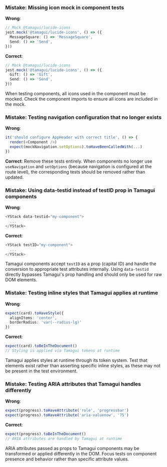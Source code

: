 ### Mistake: Missing icon mock in component tests
**Wrong**:
```typescript
// Mock @tamagui/lucide-icons
jest.mock('@tamagui/lucide-icons', () => ({
  MessageSquare: () => 'MessageSquare',
  Send: () => 'Send',
}))
```

**Correct**:
```typescript
// Mock @tamagui/lucide-icons
jest.mock('@tamagui/lucide-icons', () => ({
  Gift: () => 'Gift',
  Send: () => 'Send',
}))
```
When testing components, all icons used in the component must be mocked. Check the component imports to ensure all icons are included in the mock.

### Mistake: Testing navigation configuration that no longer exists
**Wrong**:
```typescript
it('should configure AppHeader with correct title', () => {
  render(<Component />)
  expect(mockNavigation.setOptions).toHaveBeenCalledWith(...)
})
```

**Correct**:
Remove these tests entirely. When components no longer use `useNavigation` and `setOptions` (because navigation is configured at the route level), the corresponding tests should be removed rather than updated.

### Mistake: Using data-testid instead of testID prop in Tamagui components
**Wrong**:
```typescript
<YStack data-testid="my-component">
  ...
</YStack>
```

**Correct**:
```typescript
<YStack testID="my-component">
  ...
</YStack>
```
Tamagui components accept `testID` as a prop (capital ID) and handle the conversion to appropriate test attributes internally. Using `data-testid` directly bypasses Tamagui's prop handling and should only be used for raw DOM elements.

### Mistake: Testing inline styles that Tamagui applies at runtime
**Wrong**:
```typescript
expect(card).toHaveStyle({ 
  alignItems: 'center',
  borderRadius: 'var(--radius-lg)'
})
```

**Correct**:
```typescript
expect(card).toBeInTheDocument()
// Styling is applied via Tamagui tokens at runtime
```
Tamagui applies styles at runtime through its token system. Test that elements exist rather than asserting specific inline styles, as these may not be present in the test environment.

### Mistake: Testing ARIA attributes that Tamagui handles differently
**Wrong**:
```typescript
expect(progress).toHaveAttribute('role', 'progressbar')
expect(progress).toHaveAttribute('aria-valuenow', '75')
```

**Correct**:
```typescript
expect(progress).toBeInTheDocument()
// ARIA attributes are handled by Tamagui at runtime
```
ARIA attributes passed as props to Tamagui components may be transformed or applied differently in the DOM. Focus tests on component presence and behavior rather than specific attribute values.

